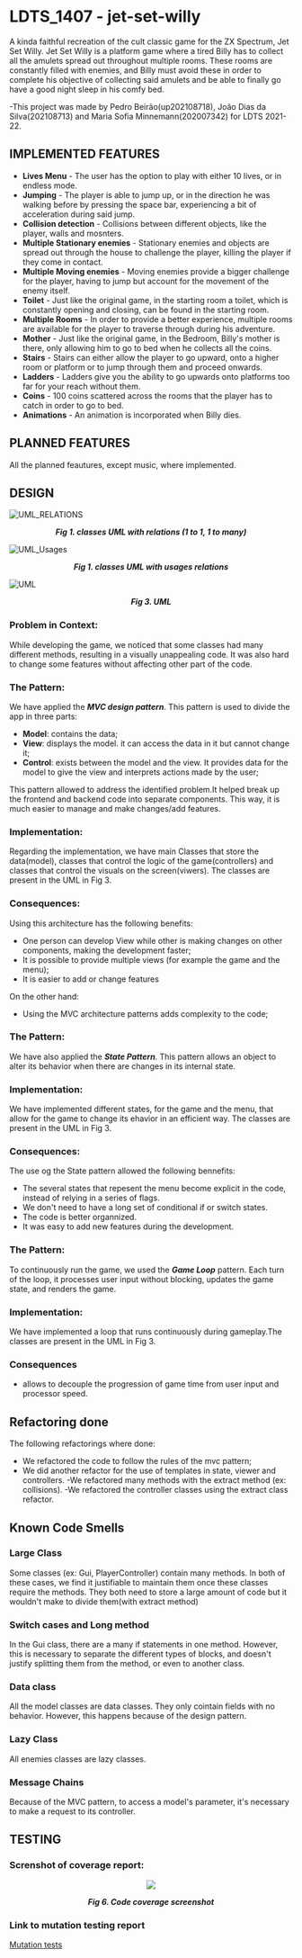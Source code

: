 # LDTS_1407 - jet-set-willy

A kinda faithful recreation of the cult classic game for the ZX Spectrum, Jet Set Willy.
Jet Set Willy is a platform game where a tired Billy has to collect all the amulets spread out throughout multiple rooms.
These rooms are constantly filled with enemies, and Billy must avoid these in order to complete his objective of collecting
said amulets and be able to finally go have a good night sleep in his comfy bed.

-This project was made by Pedro Beirão(up202108718), João Dias da Silva(202108713) and Maria Sofia Minnemann(202007342) for LDTS 2021-22.

## IMPLEMENTED FEATURES

- **Lives Menu** - The user has the option to play with either 10 lives, or in endless mode.
- **Jumping** - The player is able to jump up, or in the direction he was walking before by pressing the space bar, experiencing a bit of acceleration during said jump.
- **Collision detection** - Collisions between different objects, like the player, walls and mosnters.
- **Multiple Stationary enemies** - Stationary enemies and objects are spread out through the house to challenge the player, killing the player if they come in contact.
- **Multiple Moving enemies** - Moving enemies provide a bigger challenge for the player, having to jump but account for the movement of the enemy itself.
- **Toilet** - Just like the original game, in the starting room a toilet, which is constantly opening and closing, can be found in the starting room.
- **Multiple Rooms** - In order to provide a better experience, multiple rooms are available for the player to traverse through during his adventure.
- **Mother** - Just like the original game, in the Bedroom, Billy's mother is there, only allowing him to go to bed when he collects all the coins.
- **Stairs** - Stairs can either allow the player to go upward, onto a higher room or platform or to jump through them and proceed onwards.
- **Ladders** - Ladders give you the ability to go upwards onto platforms too far for your reach without them.
- **Coins** - 100 coins scattered across the rooms that the player has to catch in order to go to bed.
- **Animations** - An animation is incorporated when Billy dies.

## PLANNED FEATURES

All the planned feautures, except music, where implemented. 

## DESIGN
![UML_RELATIONS](images/jsb.png)
<p align="center">
  <b><i>Fig 1. classes UML with relations (1 to 1, 1 to many) </i></b>
</p>

![UML_Usages](images/jsb3.png)
<p align="center">
  <b><i>Fig 1. classes UML with usages relations </i></b>
</p>

![UML](images/uml.png)
<p align="center">
  <b><i>Fig 3. UML </i></b>
</p>

### Problem in Context:
 While developing the game, we noticed that some classes had many different methods, resulting in a visually unappealing code. It was also hard to change some features without affecting other part of the code.
 
### The Pattern:
 We have applied the **_MVC design pattern_**. This pattern is used to divide the app in three parts:
  - **Model**: contains the data;
  - **View**: displays the model. it can access the data in it but cannot change it;
  - **Control**: exists between the model and the view. It provides data for the model to give the view and interprets actions made by the user;

  This pattern allowed to address the identified problem.It helped break up the frontend and backend code into separate components. This way, it is much easier to manage and make changes/add features.

### Implementation:
 Regarding the implementation, we have main Classes that store the data(model), classes that control the logic of the game(controllers) and classes that control the visuals on the screen(viwers). The classes are present in the UML in Fig 3.


### Consequences:
 Using this architecture has the following benefits:
  - One person can develop View while other is making changes on other components, making the development faster;
  - It is possible to provide multiple views (for example the game and the menu);
  - It is easier to add or change features
  
  On the other hand:
  - Using the MVC architecture patterns adds complexity to the code;


### The Pattern:
 We have also applied the **_State Pattern_**. This pattern allows an object to alter its behavior when there are changes in its internal state.

### Implementation:
We have implemented different states, for the game and the menu, that allow for the game to change its ehavior in an efficient way. The classes are present in the UML in Fig 3.


### Consequences:
The use og the State pattern allowed the following bennefits: 
- The several states that repesent the menu become explicit in the code, instead of relying in a series of flags.
- We don't need to have a long set of conditional if or switch states.
- The code is better organnized.
- It was easy to add new features during the development.

### The Pattern:
To continuously  run the game, we used the **_Game Loop_** pattern. Each turn of the loop, it processes user input without blocking, updates the game state, and renders the game.

### Implementation:
We have implemented a loop that runs continuously during gameplay.The classes are present in the UML in Fig 3.

### Consequences
- allows to decouple the progression of game time from user input and processor speed.

## Refactoring done
The following refactorings where done:
- We refactored the code to follow the rules of the mvc pattern;
- We did another refactor for the use of templates in state, viewer and controllers.
-We refactored many methods with the extract method (ex: collisions).
-We refactored the controller classes using the extract class refactor.

## Known Code Smells

### **Large Class**
Some classes (ex: Gui, PlayerController) contain many methods. In both of these  cases, we find it justifiable to maintain them once these classes require the methods. They both need to store a large amount of code but it wouldn't make to divide them(with extract method)

### **Switch cases and Long method**
In the Gui class, there are a many if statements in one method. However, this is necessary to separate the different types of blocks, and doesn't justify splitting them from the method, or even to another class.

### **Data class**
All the model classes are data classes. They only cointain fields with no behavior.
However, this happens because of the design pattern.

### **Lazy Class**
All enemies classes are lazy classes.

### **Message Chains**
Because of the MVC pattern, to access a model's parameter, it's necessary to make a request to its controller.


## TESTING
### Screnshot of coverage report:

<p align="center" justify="center">
  <img src="images/abc.png"/>
</p>
<p align="center">
  <b><i>Fig 6. Code coverage screenshot</i></b>
</p>

### Link to mutation testing report
[Mutation tests](../app/build/reports/pitest/202212232356/index.html)

